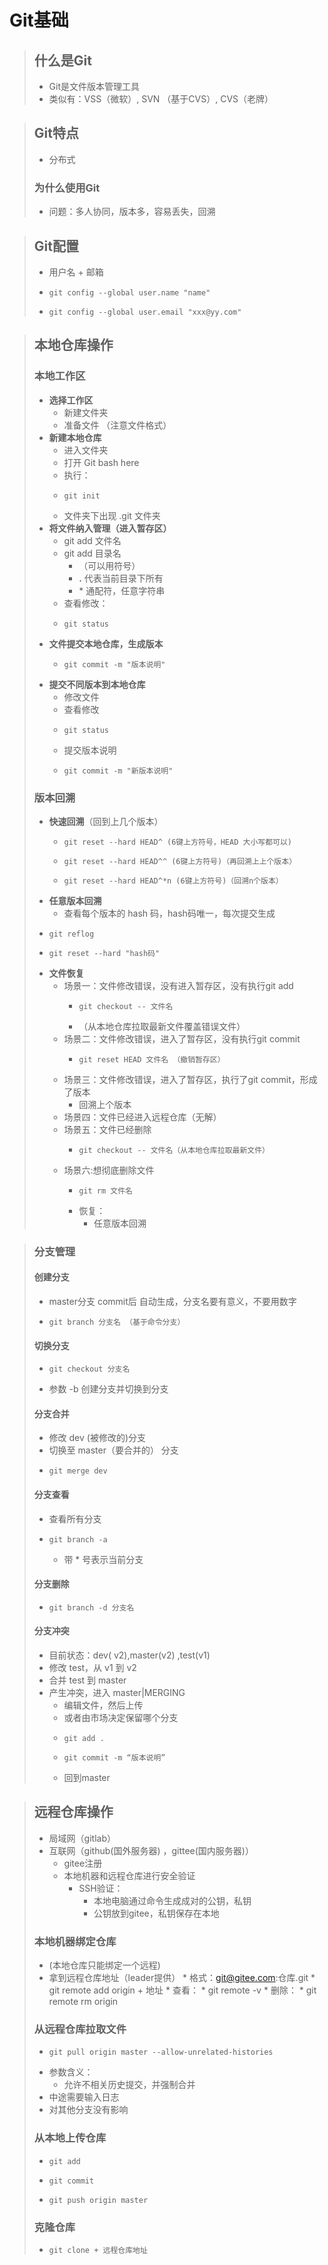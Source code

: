 # Git基础

>## 什么是Git
>* Git是文件版本管理工具
>* 类似有：VSS（微软）, SVN （基于CVS）, CVS（老牌）

>## Git特点
>* 分布式
>### 为什么使用Git
>* 问题：多人协同，版本多，容易丢失，回溯

>## Git配置
>* 用户名 + 邮箱
>*     git config --global user.name "name"
>*     git config --global user.email "xxx@yy.com"

>## 本地仓库操作
> ### 本地工作区
>* **选择工作区**
>     * 新建文件夹
>     * 准备文件 （注意文件格式）
>* **新建本地仓库**
>    * 进入文件夹
>    * 打开 Git bash here
>    * 执行：
>    *     git init 
>    * 文件夹下出现  .git 文件夹 
>* **将文件纳入管理（进入暂存区）**
>    * git add 文件名
>    * git add 目录名 
>        * （可以用符号）
>        *  **.** 代表当前目录下所有
>        * \*  通配符，任意字符串
>    * 查看修改：
>    *     git status 
>* **文件提交本地仓库，生成版本**
>    *     git commit -m "版本说明"
>* **提交不同版本到本地仓库**
>    * 修改文件
>    * 查看修改
>    *     git status
>    * 提交版本说明
>    *     git commit -m "新版本说明"
>
>### 版本回溯
>* **快速回溯**（回到上几个版本）
>    *     git reset --hard HEAD^ (6键上方符号，HEAD 大小写都可以)
>    *     git reset --hard HEAD^^ (6键上方符号)（再回溯上上个版本）
>    *     git reset --hard HEAD^*n (6键上方符号)（回溯n个版本）
>* **任意版本回溯**
>      * 查看每个版本的 hash 码，hash码唯一，每次提交生成
>  *     git reflog 
>  *     git reset --hard "hash码"
>* **文件恢复**
>    * 场景一：文件修改错误，没有进入暂存区，没有执行git add
>        *     git checkout -- 文件名
>        * （从本地仓库拉取最新文件覆盖错误文件）
>    * 场景二：文件修改错误，进入了暂存区，没有执行git commit
>        *     git reset HEAD 文件名 （撤销暂存区）
>    * 场景三：文件修改错误，进入了暂存区，执行了git commit，形成了版本
>        * 回溯上个版本
>    * 场景四：文件已经进入远程仓库（无解）
>    * 场景五：文件已经删除
>        *     git checkout -- 文件名（从本地仓库拉取最新文件）
>    * 场景六:想彻底删除文件
>        *     git rm 文件名
>        * 恢复：
>            * 任意版本回溯

>### 分支管理
>#### 创建分支
>* master分支 commit后 自动生成，分支名要有意义，不要用数字
>*     git branch 分支名 （基于命令分支）
>
>#### 切换分支
>*     git checkout 分支名
>* 参数 -b 创建分支并切换到分支
>
>#### 分支合并
>* 修改 dev (被修改的)分支
>* 切换至 master（要合并的） 分支
>*     git merge dev
>
>#### 分支查看
>* 查看所有分支
>*     git branch -a
>    * 带 * 号表示当前分支
>
>#### 分支删除
>*     git branch -d 分支名
> 
>#### 分支冲突
>* 目前状态：dev( v2),master(v2) ,test(v1)
>* 修改 test，从 v1 到 v2
>* 合并 test 到 master
>* 产生冲突，进入 master|MERGING
>    * 编辑文件，然后上传
>    * 或者由市场决定保留哪个分支
>    *     git add .
>    *     git commit -m “版本说明”
>    * 回到master

>## 远程仓库操作
>* 局域网（gitlab）
>* 互联网（github(国外服务器) ，gittee(国内服务器)）
>    * gitee注册
>    * 本地机器和远程仓库进行安全验证
>        * SSH验证：
>            * 本地电脑通过命令生成成对的公钥，私钥
>            * 公钥放到gitee，私钥保存在本地
>
>### 本地机器绑定仓库
>* (本地仓库只能绑定一个远程)
>* 拿到远程仓库地址（leader提供）
>        * 格式：git@gitee.com:仓库.git
>        *     git remote add origin + 地址
>        * 查看：
>        *     git remote -v
>        * 删除：
>        *     git remote rm origin
>
>### 从远程仓库拉取文件
>*     git pull origin master --allow-unrelated-histories
>  * 参数含义：
>    * 允许不相关历史提交，并强制合并
>* 中途需要输入日志
>* 对其他分支没有影响
>
>### 从本地上传仓库
>*     git add
>*     git commit
>*     git push origin master
>
>### 克隆仓库
>*     git clone + 远程仓库地址
				
